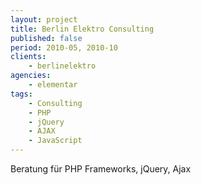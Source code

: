 ```yaml
---
layout: project
title: Berlin Elektro Consulting
published: false
period: 2010-05, 2010-10
clients:
    - berlinelektro
agencies:
    - elementar
tags:
    - Consulting
    - PHP
    - jQuery
    - AJAX
    - JavaScript
---
```

Beratung für PHP Frameworks, jQuery, Ajax
